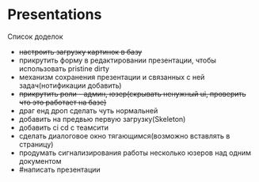 # Presentations

Список доделок

- ~~настроить загрузку картинок в базу~~
- прикрутить форму в редактировании презентации, чтобы использовать pristine dirty
- механизм сохранения презентации и связанных с ней задач(нотификации добавить)
- ~~прикрутить роли - админ, юзер(скрывать ненужный ui, проверить что это работает на базе)~~
- драг енд дроп сделать чуть нормальней
- добавить на предвью первую загрузку(Skeleton)
- добавить ci cd с теамсити
- сделать диалоговое окно тягающимся(возможно вставлять в страницу)
- продумать сигнализирования работы несколько юзеров над одним документом
- #написать презентации


